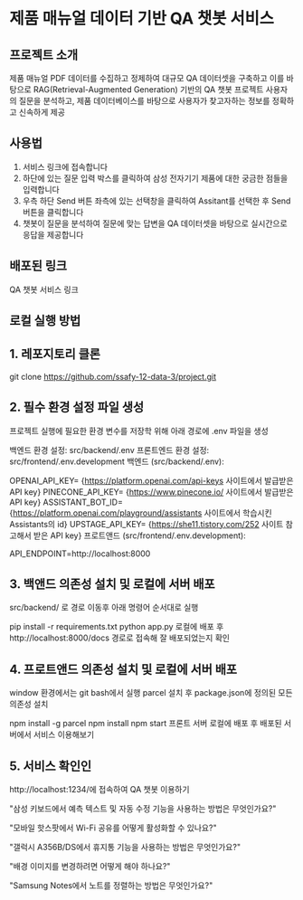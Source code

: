# 제품 매뉴얼 데이터 기반 QA 챗봇 서비스

## 프로젝트 소개
제품 매뉴얼 PDF 데이터를 수집하고 정제하여 대규모 QA 데이터셋을 구축하고 이를 바탕으로 RAG(Retrieval-Augmented Generation) 기반의 QA 챗봇 프로젝트
사용자의 질문을 분석하고, 제품 데이터베이스를 바탕으로 사용자가 찾고자하는 정보를 정확하고 신속하게 제공

## 사용법
1. 서비스 링크에 접속합니다
2. 하단에 있는 질문 입력 박스를 클릭하여 삼성 전자기기 제품에 대한 궁금한 점들을 입력합니다
3. 우측 하단 Send 버튼 좌측에 있는 선택창을 클릭하여 Assitant를 선택한 후 Send버튼을 클릭합니다
4. 챗봇이 질문을 분석하여 질문에 맞는 답변을 QA 데이터셋을 바탕으로 실시간으로 응답을 제공합니다

## 배포된 링크
QA 챗봇 서비스 링크  

## 로컬 실행 방법
## 1. 레포지토리 클론
git clone https://github.com/ssafy-12-data-3/project.git
## 2. 필수 환경 설정 파일 생성
프로젝트 실행에 필요한 환경 변수를 저장학 위해 아래 경로에 .env 파일을 생성

백엔드 환경 설정: src/backend/.env
프론트엔드 환경 설정: src/frontend/.env.development
백엔드 (src/backend/.env):

OPENAI_API_KEY= {https://platform.openai.com/api-keys 사이트에서 발급받은 API key}
PINECONE_API_KEY= {https://www.pinecone.io/ 사이트에서 발급받은 API key}
ASSISTANT_BOT_ID= {https://platform.openai.com/playground/assistants 사이트에서 학습시킨 Assistants의 id}
UPSTAGE_API_KEY= {https://she11.tistory.com/252 사이트 참고해서 받은 API key}
프로트앤드 (src/frontend/.env.development):

API_ENDPOINT=http://localhost:8000


## 3. 백앤드 의존성 설치 및 로컬에 서버 배포
src/backend/ 로 경로 이동후 아래 명령어 순서대로 실행

pip install -r requirements.txt
python app.py
로컬에 배포 후 http://localhost:8000/docs 경로로 접속해 잘 배포되었는지 확인

## 4. 프로트앤드 의존성 설치 및 로컬에 서버 배포
window 환경에서는 git bash에서 실행
parcel 설치 후 package.json에 정의된 모든 의존성 설치

npm install -g parcel
npm install
npm start
프론트 서버 로컬에 배포 후 배포된 서버에서 서비스 이용해보기

## 5. 서비스 확인인
http://localhost:1234/에 접속하여 QA 챗봇 이용하기

"삼성 키보드에서 예측 텍스트 및 자동 수정 기능을 사용하는 방법은 무엇인가요?"

"모바일 핫스팟에서 Wi-Fi 공유를 어떻게 활성화할 수 있나요?"

"갤럭시 A356B/DS에서 휴지통 기능을 사용하는 방법은 무엇인가요?"

"배경 이미지를 변경하려면 어떻게 해야 하나요?"

"Samsung Notes에서 노트를 정렬하는 방법은 무엇인가요?"
